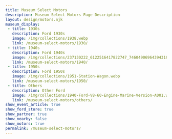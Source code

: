 ```yaml
---
title: Museum Select Motors
description: Museum Select Motors Page Description
layout: design/motors.njk
museum_display: 
 - title: 1930s
   description: Ford 1930s
   image: /img/collections/1938.webp
   link: /museum-select-motors/1930/
 - title: 1940s
   description: Ford 1940s
   image: /img/collections/237130222_6122516417822747_7460490696439431887_n.webp
   link: /museum-select-motors/1940/
 - title: 1950s
   description: Ford 1950s
   image: /img/collections/1951-Station-Wagon.webp
   link: /museum-select-motors/1950/
 - title: Others
   description: Other Ford
   image: /img/collections/1940-Ford-V8-60-Engine-Marine-Version-A001.webp
   link: /museum-select-motors/others/
show_event_article: true
show_ford_store: true
show_partner: true
show_nearby: false
show_motors: true
permalink: /museum-select-motors/
---
```


